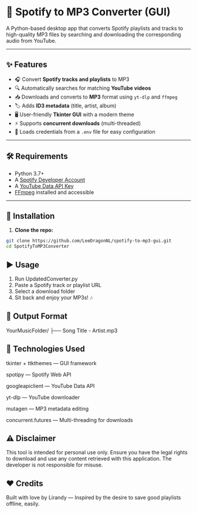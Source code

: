 # 🎵 Spotify to MP3 Converter (GUI)

A Python-based desktop app that converts Spotify playlists and tracks to high-quality MP3 files by searching and downloading the corresponding audio from YouTube.

---

## ✨ Features

- 🎧 Convert **Spotify tracks and playlists** to MP3
- 🔍 Automatically searches for matching **YouTube videos**
- 📥 Downloads and converts to **MP3** format using `yt-dlp` and `ffmpeg`
- 🏷️ Adds **ID3 metadata** (title, artist, album)
- 🖥️ User-friendly **Tkinter GUI** with a modern theme
- ⚡ Supports **concurrent downloads** (multi-threaded)
- 🧩 Loads credentials from a `.env` file for easy configuration

---

## 🛠 Requirements

- Python 3.7+
- A [Spotify Developer Account](https://developer.spotify.com/)
- A [YouTube Data API Key](https://console.developers.google.com/)
- [FFmpeg](https://ffmpeg.org/download.html) installed and accessible

---

## 🔧 Installation

1. **Clone the repo:**

```bash
git clone https://github.com/LeeDragonNL/spotify-to-mp3-gui.git
cd SpotifyToMP3Converter 
```

## ▶️ Usage

1. Run UpdatedConverter.py
2. Paste a Spotify track or playlist URL
3. Select a download folder
4. Sit back and enjoy your MP3s! 🎶

## 📂 Output Format

YourMusicFolder/
├── Song Title - Artist.mp3

## 🧪 Technologies Used
tkinter + ttkthemes — GUI framework

spotipy — Spotify Web API

googleapiclient — YouTube Data API

yt-dlp — YouTube downloader

mutagen — MP3 metadata editing

concurrent.futures — Multi-threading for downloads

## ⚠️ Disclaimer
This tool is intended for personal use only. Ensure you have the legal rights to download and use any content retrieved with this application. The developer is not responsible for misuse.

## ❤️ Credits
Built with love by Lirandy — Inspired by the desire to save good playlists offline, easily.
